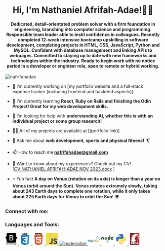 <h1 align="center">Hi, I'm Nathaniel Afrifah-Adae!👨‍💻</h1>
<h4 align="center">Dedicated, detail-orientated problem solver with a firm foundation in engineering, branching into computer science and programming. Responsible team leader able to instil confidence in colleagues. Recently completed 12-week intensive bootcamp upskilling in software development, completing projects in HTML, CSS, JavaScript, Python and MySQL. Confident with database management and linking APIs to webpages. Committed to staying up to date with new frameworks and technologies within the industry. Ready to begin work with no notice period in a developer or engineer role, open to remote or hybrid working.</h4>

<p align="left"> <img src="https://komarev.com/ghpvc/?username=nafrifahadae&label=Profile%20views&color=0e75b6&style=flat" alt="nafrifahadae" /> </p>

- 🔧 I’m currently working on [my portfolio website and a full-stack expense tracker (including frontend and backend aspects)]

- 🧠 I’m currently learning **React, Ruby on Rails and finishing the Odin Project! Great for my web development skills.**

- 🤝 I’m looking for help with **understanding AI, whether this is with an individual project or some group research!**

- 🧑‍🔧 All of my projects are available at [(portfolio link)]

- 💬 Ask me about **web development, sports and physical fitness!** 🏋️

- 📫 How to reach me **nafrifahadae@gmail.com**

- 📄 Want to know about my experiences? Check out my CV! <br> [[CV NATHANIEL AFRIFAH-ADAE NOV 2023.docx](https://github.com/nafrifahadae/nafrifahadae/files/13666974/CV.NATHANIEL.AFRIFAH-ADAE.NOV.2023.docx)
] 

- ⚡ Fun fact **A day on Venus (rotation on its axis) is longer than a year on Venus (orbit around the Sun). Venus rotates extremely slowly, taking about 243 Earth days to complete one rotation, while it only takes about 225 Earth days for Venus to orbit the Sun!** 🌍

<h3 align="left">Connect with me:</h3>
<p align="left">
</p>

<h3 align="left">Languages and Tools:</h3>
<p align="left"> <a href="https://getbootstrap.com" target="_blank" rel="noreferrer"> <img src="https://raw.githubusercontent.com/devicons/devicon/master/icons/bootstrap/bootstrap-plain-wordmark.svg" alt="bootstrap" width="40" height="40"/> </a> <a href="https://www.w3schools.com/css/" target="_blank" rel="noreferrer"> <img src="https://raw.githubusercontent.com/devicons/devicon/master/icons/css3/css3-original-wordmark.svg" alt="css3" width="40" height="40"/> </a> <a href="https://www.w3.org/html/" target="_blank" rel="noreferrer"> <img src="https://raw.githubusercontent.com/devicons/devicon/master/icons/html5/html5-original-wordmark.svg" alt="html5" width="40" height="40"/> </a> <a href="https://developer.mozilla.org/en-US/docs/Web/JavaScript" target="_blank" rel="noreferrer"> <img src="https://raw.githubusercontent.com/devicons/devicon/master/icons/javascript/javascript-original.svg" alt="javascript" width="40" height="40"/> </a> <a href="https://materializecss.com/" target="_blank" rel="noreferrer"> <img src="https://raw.githubusercontent.com/prplx/svg-logos/5585531d45d294869c4eaab4d7cf2e9c167710a9/svg/materialize.svg" alt="materialize" width="40" height="40"/> </a> <a href="https://www.mysql.com/" target="_blank" rel="noreferrer"> <img src="https://raw.githubusercontent.com/devicons/devicon/master/icons/mysql/mysql-original-wordmark.svg" alt="mysql" width="40" height="40"/> </a> <a href="https://nodejs.org" target="_blank" rel="noreferrer"> <img src="https://raw.githubusercontent.com/devicons/devicon/master/icons/nodejs/nodejs-original-wordmark.svg" alt="nodejs" width="40" height="40"/> </a> <a href="https://www.python.org" target="_blank" rel="noreferrer"> <img src="https://raw.githubusercontent.com/devicons/devicon/master/icons/python/python-original.svg" alt="python" width="40" height="40"/> </a> <a href="https://rubyonrails.org" target="_blank" rel="noreferrer"> <img src="https://raw.githubusercontent.com/devicons/devicon/master/icons/rails/rails-original-wordmark.svg" alt="rails" width="40" height="40"/> </a> </p>
